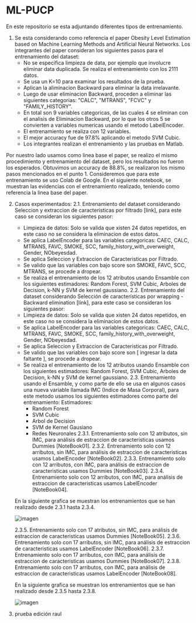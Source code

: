 # ML-PUCP
En este repositorio se esta adjuntando diferentes tipos de entrenamiento.

1. Se esta considerando como referencia el paper Obesity Level Estimation based on Machine Learning Methods and Artificial Neural Networks.
  Los integrantes del paper consideran los siguientes pasos para el entrenamiento del dataset:
   - No se especifica limpieza de data, por ejemplo que involucre eliminar data duplicada. Se realiza el entrenamiento con los 2111 datos.
   - Se usa un K=10 para examinar los resultados de la prueba.
   - Aplican la aliminacion Backward para eliminar la data irrelavante.
   - Luego de usar eliminacion Backward, proceden a eliminar las siguientes categorias: "CALC", "MTRANS", "FCVC" y "FAMILY_HISTORY".
   - En total son 9 variables categoricas, de las cuales 4 se eliminan con el analisis de Eliminacion Backward, por lo que los otros 5 se convierten a variables numericas usando el metodo LabelEncoder.
   - El entrenamiento se realiza con 12 variables.
   - El mejor accuracy fue de 97.8% aplicando el metodo SVM Cubic.
   - Los integrantes realizan el entrenamiento y las pruebas en Matlab.
  
  Por nuestro lado usamos como linea base el paper, se realizo el mismo procedimiento y entrenamiento del dataset, 
  pero los resultados no fueron los esperados. Obtuvimos un accuracy de 88.8%, se realizaron los mismo pasos mencionados en el punto 1.
  Consideremos que para este entrenamiento se uso Colab de Google.
  En el siguiente notebook, se muestran las evidencias con el entrenamiento realizado, teniendo como referencia la linea base del paper.

2. Casos experimentados:
   2.1. Entrenamiento del dataset considerando Seleccion y extraccion de caracteristicas por filtrado [link], para este caso se consideran los siguientes pasor:
   - Limpieza de datos: Solo se valida que xisten 24 datos repetidos, en este caso no se considera la eliminacion de estos datos.
   - Se aplica LabelEncoder para las variables categoricas: CAEC, CALC, MTRANS, FAVC, SMOKE, SCC, family_history_with_overweight, Gender, NObeyesdad.
   - Se aplica Seleccion y Extraccion de Caracteristicas por Filtrado.
   - Se valido que las variables con bajo score son SMOKE, FAVC, SCC, MTRANS, se procede a dropear.
   - Se realiza el entrenamiento de los 12 atributos usando Ensamble con los siguientes estimadores: Random Forest, SVM Cubic, Arboles de Decision, k-NN y SVM de kernel gaussiano.
   2.2. Entrenamiento del dataset considerando Selección de características por wrapping - Backward elimination [link], para este caso se consideran los siguientes pasor:
   - Limpieza de datos: Solo se valida que xisten 24 datos repetidos, en este caso no se considera la eliminacion de estos datos.
   - Se aplica LabelEncoder para las variables categoricas: CAEC, CALC, MTRANS, FAVC, SMOKE, SCC, family_history_with_overweight, Gender, NObeyesdad.
   - Se aplica Seleccion y Extraccion de Caracteristicas por Filtrado.
   - Se valido que las variables con bajo score son [ ingresar la data faltante ], se procede a dropear.
   - Se realiza el entrenamiento de los 12 atributos usando Ensamble con los siguientes estimadores: Random Forest, SVM Cubic, Arboles de Decision, k-NN y SVM de kernel gaussiano.
   2.3. Entrenamiento usando el Ensamble, y como parte de ello se usa en algunos casos una nueva variable llamada IMC (Indice de Masa Corporal), para este metodo usamos los siguientes estimadores como parte del entrenamiento:
     Estimadores:
     - Random Forest
     - SVM Cubic
     - Arbol de Decision
     - SVM de Kernel Gausiano
     - Redes Neuronales
    2.3.1. Entrenamiento solo con 12 atributos, sin IMC, para análisis de estraccion de caracteristicas usamos Dummies [NoteBook01].
    2.3.2. Entrenamiento solo con 12 arributos, sin IMC, para análisis de estraccion de caracteristicas usamos LabelEncoder [NoteBook02].
    2.3.3. Entrenamiento solo con 12 arributos, con IMC, para análisis de estraccion de caracteristicas usamos Dummies [NoteBook03].
    2.3.4. Entrenamiento solo con 12 arributos, con IMC, para análisis de estraccion de caracteristicas usamos LabelEncoder [NoteBook04].

    En la siguiente grafica se muestran los entrenamientos que se han realizado desde 2.3.1 hasta 2.3.4.

    ![imagen](https://github.com/dennis-ancajima/ML-PUCP/assets/91444130/96cba719-bb3e-4978-b2eb-c5d1dfebe183)


    2.3.5. Entrenamiento solo con 17 atributos, sin IMC, para análisis de estraccion de caracteristicas usamos Dummies [NoteBook05].
    2.3.6. Entrenamiento solo con 17 arributos, sin IMC, para análisis de estraccion de caracteristicas usamos LabelEncoder [NoteBook06].
    2.3.7. Entrenamiento solo con 17 arributos, con IMC, para análisis de estraccion de caracteristicas usamos Dummies [NoteBook07].
    2.3.8. Entrenamiento solo con 17 arributos, con IMC, para análisis de estraccion de caracteristicas usamos LabelEncoder [NoteBook08].

    En la siguiente grafica se muestran los entrenamientos que se han realizado desde 2.3.5 hasta 2.3.8.

    ![imagen](https://github.com/dennis-ancajima/ML-PUCP/assets/91444130/c78c6020-790b-47ac-bec5-6de7923deeab)

    
4. prueba edición raul

  
  
